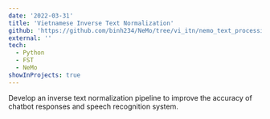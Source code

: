 ```yaml
---
date: '2022-03-31'
title: 'Vietnamese Inverse Text Normalization'
github: 'https://github.com/binh234/NeMo/tree/vi_itn/nemo_text_processing/inverse_text_normalization/vi'
external: ''
tech:
  - Python
  - FST
  - NeMo
showInProjects: true
---
```


Develop an inverse text normalization pipeline to improve the accuracy of chatbot responses and speech recognition system.
